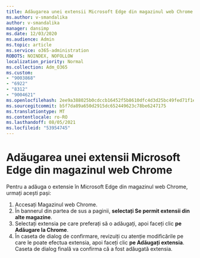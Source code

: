 ```yaml
---
title: Adăugarea unei extensii Microsoft Edge din magazinul web Chrome
ms.author: v-smandalika
author: v-smandalika
manager: dansimp
ms.date: 12/03/2020
ms.audience: Admin
ms.topic: article
ms.service: o365-administration
ROBOTS: NOINDEX, NOFOLLOW
localization_priority: Normal
ms.collection: Adm_O365
ms.custom:
- "9003868"
- "6922"
- "8312"
- "9004621"
ms.openlocfilehash: 2ee9a388025b0cdccb16452f5b8610dfc4d3d25bc49fed71f1e1b1789b4d4827
ms.sourcegitcommit: b5f7da89a650d2915dc652449623c78be6247175
ms.translationtype: MT
ms.contentlocale: ro-RO
ms.lasthandoff: 08/05/2021
ms.locfileid: "53954745"
---
```

# <a name="add-an-extension-to-microsoft-edge-from-the-chrome-web-store"></a>Adăugarea unei extensii Microsoft Edge din magazinul web Chrome

Pentru a adăuga o extensie în Microsoft Edge din magazinul web Chrome, urmați acești pași:

1. Accesați Magazinul web Chrome.
2. În bannerul din partea de sus a paginii, **selectați Se permit extensii din alte magazine**.
3. Selectați extensia pe care preferați să o adăugați, apoi faceți clic **pe Adăugare la Chrome**.
4. În caseta de dialog de confirmare, revizuiți cu atenție modificările pe care le poate efectua extensia, apoi faceți clic **pe Adăugați extensia**.
Caseta de dialog finală va confirma că a fost adăugată extensia.